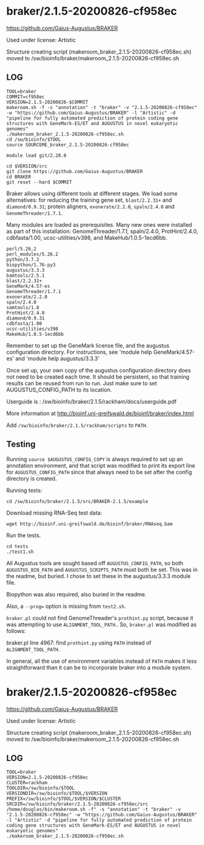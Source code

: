 braker/2.1.5-20200826-cf958ec
========================

<https://github.com/Gaius-Augustus/BRAKER>

Used under license:
Artistic

Structure creating script (makeroom_braker_2.1.5-20200826-cf958ec.sh) moved to /sw/bioinfo/braker/makeroom_2.1.5-20200826-cf958ec.sh

LOG
---

    TOOL=braker
    COMMIT=cf958ec
    VERSION=2.1.5-20200826-$COMMIT
    makeroom.sh -f -s "annotation" -t "braker" -v "2.1.5-20200826-cf958ec" -w "https://github.com/Gaius-Augustus/BRAKER" -l "Artistic" -d "pipeline for fully automated prediction of protein coding gene structures with GeneMark-ES/ET and AUGUSTUS in novel eukaryotic genomes"
    ./makeroom_braker_2.1.5-20200826-cf958ec.sh
    cd /sw/bioinfo/$TOOL
    source SOURCEME_braker_2.1.5-20200826-cf958ec

    module load git/2.28.0

    cd $VERSION/src
    git clone https://github.com/Gaius-Augustus/BRAKER
    cd BRAKER
    git reset --hard $COMMIT


Braker allows using different tools at different stages.  We load some
alternatives: for reducing the training gene set, `blast/2.2.31+` and
`diamond/0.9.31`; protein aligners, `exonerate/2.2.0`, `spaln/2.4.0` and
`GenomeThreader/1.7.1`.

Many modules are loaded as prerequisites.  Many new ones were installed as part
of this installation: GenomeThreader/1.7.1, spaln/2.4.0, ProtHint/2.4.0,
cdbfasta/1.00, ucsc-utilities/v398, and MakeHub/1.0.5-1ecd6bb.

    perl/5.26.2
    perl_modules/5.26.2
    python/3.7.2
    biopython/1.76-py3
    augustus/3.3.3
    bamtools/2.5.1
    blast/2.2.31+
    GeneMark/4.57-es
    GenomeThreader/1.7.1
    exonerate/2.2.0
    spaln/2.4.0
    samtools/1.8
    ProtHint/2.4.0
    diamond/0.9.31
    cdbfasta/1.00
    ucsc-utilities/v398
    MakeHub/1.0.5-1ecd6bb


Remember to set up the GeneMark license file, and the augustus configuration directory.  For instructions,
see 'module help GeneMark/4.57-es' and 'module help augustus/3.3.3'

Once set up, your own copy of the augustus configuration directory does not need to be created each time.
It should be persistent, so that training results can be reused from run to run.  Just make sure to set
AUGUSTUS_CONFIG_PATH to its location.

Userguide is : /sw/bioinfo/braker/2.1.5/rackham/docs/userguide.pdf

More information at http://bioinf.uni-greifswald.de/bioinf/braker/index.html

Add `/sw/bioinfo/braker/2.1.5/rackham/scripts` to `PATH`.

Testing
-------

Running `source $AUGUSTUS_CONFIG_COPY` is always required to set up an annotation environment, and that script was modified to print its export line for `AUGUSTUS_CONFIG_PATH` since that always need to be set after the config directory is created.

Running tests:

    cd /sw/bioinfo/braker/2.1.5/src/BRAKER-2.1.5/example

Download missing RNA-Seq test data:

    wget http://bioinf.uni-greifswald.de/bioinf/braker/RNAseq.bam

Run the tests.

    cd tests
    ./test1.sh

All Augustus tools are sought based off `AUGUSTUS_CONFIG_PATH`, so both `AUGUSTUS_BIN_PATH` and `AUGUSTUS_SCRIPTS_PATH` must both be set.  This was in the readme, but buried.  I chose to set these in the augustus/3.3.3 module file.

Biopython was also required, also buried in the readme.

Also, a `--prog=` option is missing from `test2.sh`.

`braker.pl` could not find GenomeThreader's `prothint.py` script, because it was attempting to use `ALIGNMENT_TOOL_PATH`..  So, `braker.pl` was modified as follows:

braker.pl line 4967: find `prothint.py` using `PATH` instead of `ALIGNMENT_TOOL_PATH`.

In general, all the use of environment variables instead of `PATH` makes it less straightforward than it can be to incorporate braker into a module system.

braker/2.1.5-20200826-cf958ec
========================

<https://github.com/Gaius-Augustus/BRAKER>

Used under license:
Artistic

Structure creating script (makeroom_braker_2.1.5-20200826-cf958ec.sh) moved to /sw/bioinfo/braker/makeroom_2.1.5-20200826-cf958ec.sh

LOG
---

    TOOL=braker
    VERSION=2.1.5-20200826-cf958ec
    CLUSTER=rackham
    TOOLDIR=/sw/bioinfo/$TOOL
    VERSIONDIR=/sw/bioinfo/$TOOL/$VERSION
    PREFIX=/sw/bioinfo/$TOOL/$VERSION/$CLUSTER
    SRCDIR=/sw/bioinfo/braker/2.1.5-20200826-cf958ec/src
    /home/douglas/bin/makeroom.sh -f" -s "annotation" -t "braker" -v "2.1.5-20200826-cf958ec" -w "https://github.com/Gaius-Augustus/BRAKER" -l "Artistic" -d "pipeline for fully automated prediction of protein coding gene structures with GeneMark-ES/ET and AUGUSTUS in novel eukaryotic genomes"
    ./makeroom_braker_2.1.5-20200826-cf958ec.sh
